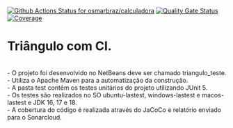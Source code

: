 [![Github Actions Status for osmarbraz/calculadora](https://github.com/osmarbraz/calculadora/workflows/Integra%C3%A7%C3%A3o%20continua%20de%20Java%20com%20Maven/badge.svg)](https://github.com/osmarbraz/calculadora/actions) 
[![Quality Gate Status](https://sonarcloud.io/api/project_badges/measure?project=osmarbraz_calculadora&metric=alert_status)](https://sonarcloud.io/summary/new_code?id=osmarbraz_calculadora)
[![Coverage](https://sonarcloud.io/api/project_badges/measure?project=osmarbraz_calculadora&metric=coverage)](https://sonarcloud.io/component_measures?id=osmarbraz_calculadora&metric=coverage)

# Triângulo com CI.

<br>
- O projeto foi desenvolvido no NetBeans deve ser chamado triangulo_teste.<br>
- Utiliza o Apache Maven para a automatização da construção.<br>
- A pasta test contêm os testes unitários do projeto utilizando JUnit 5.<br>
- Os testes são realizados no SO ubuntu-lastest, windows-lastest e macos-lastest e JDK 16, 17 e 18.<br>
- A cobertura do código é realizada através do JaCoCo e relatório enviado para o Sonarcloud.<br>